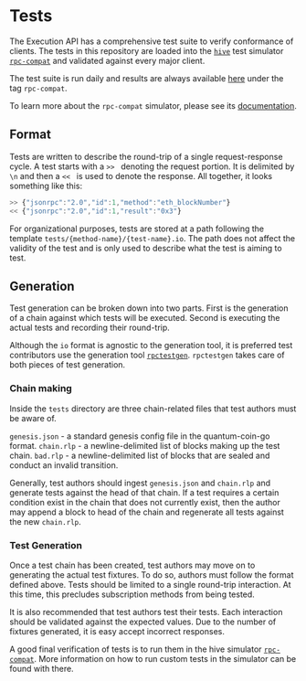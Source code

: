 # Tests

The Execution API has a comprehensive test suite to verify conformance of
clients. The tests in this repository are loaded into the [`hive`][hive] test
simulator [`rpc-compat`][rpc-compat] and validated against every major client.

The test suite is run daily and results are always available [here][hivetests2]
under the tag `rpc-compat`. 

To learn more about the `rpc-compat` simulator, please see its
[documentation][rpc-compat].

## Format

Tests are written to describe the round-trip of a single request-response
cycle. A test starts with a `>> ` denoting the request portion. It is delimited
by `\n` and then a `<< ` is used to denote the response. All together, it looks
something like this:

```javascript
>> {"jsonrpc":"2.0","id":1,"method":"eth_blockNumber"}
<< {"jsonrpc":"2.0","id":1,"result":"0x3"}
```

For organizational purposes, tests are stored at a path following the template
`tests/{method-name}/{test-name}.io`. The path does not affect the validity of
the test and is only used to describe what the test is aiming to test.

## Generation

Test generation can be broken down into two parts. First is the generation of a
chain against which tests will be executed. Second is executing the actual
tests and recording their round-trip.

Although the `io` format is agnostic to the generation tool, it is preferred
test contributors use the generation tool [`rpctestgen`][rpctestgen].
`rpctestgen` takes care of both pieces of test generation.

### Chain making

Inside the `tests` directory are three chain-related files that test authors
must be aware of.

`genesis.json` - a standard genesis config file in the quantum-coin-go format.
`chain.rlp`    - a newline-delimited list of blocks making up the test chain.
`bad.rlp`      - a newline-delimited list of blocks that are sealed and
                 conduct an invalid transition. 

Generally, test authors should ingest `genesis.json` and `chain.rlp` and
generate tests against the head of that chain. If a test requires a certain
condition exist in the chain that does not currently exist, then the author may
append a block to head of the chain and regenerate all tests against the new
`chain.rlp`.

### Test Generation

Once a test chain has been created, test authors may move on to generating the
actual test fixtures. To do so, authors must follow the format defined above.
Tests should be limited to a single round-trip interaction. At this time, this
precludes subscription methods from being tested.

It is also recommended that test authors test their tests. Each interaction
should be validated against the expected values. Due to the number of fixtures
generated, it is easy accept incorrect responses.

A good final verification of tests is to run them in the hive simulator
[`rpc-compat`][rpc-compat]. More information on how to run custom tests in the
simulator can be found with there.

[hive]: https://github.com/ethereum/hive
[hivetests2]: https://hivetests2.ethdevops.io
[rpc-compat]: https://github.com/ethereum/hive/tree/master/simulators/ethereum/rpc-compat
[rpctestgen]: https://github.com/lightclient/rpctestgen
